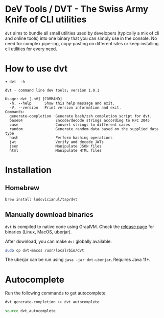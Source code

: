 # DeV Tools / DVT - The Swiss Army Knife of CLI utilities

`dvt` aims to bundle all small utilities used by developers (typically a mix of cli and
online tools) into one binary that you can simply use in the console. No need for complex pipe-ing, 
copy-pasting on different sites or keep installing cli utilities for every need. 

# How to use dvt

```shell
➜ dvt  -h

dvt - command line dev tools; version 1.0.1

Usage: dvt [-hV] [COMMAND]
  -h, --help      Show this help message and exit.
  -V, --version   Print version information and exit.
Commands:
  generate-completion  Generate bash/zsh completion script for dvt.
  base64               Encode/decode strings according to RFC 2045
  case                 Convert strings to different cases
  random               Generate random data based on the supplied data type
  hash                 Perform hashing operations
  jwt                  Verify and decode JWTs
  json                 Manipulate JSON files
  html                 Manipulate HTML files
```

# Installation

## Homebrew

```bash
brew install ludovicianul/tap/dvt
```

## Manually download binaries

`dvt` is compiled to native code using GraalVM. Check
the [release page](https://github.com/ludovicianul/dvt/releases/tag/dvt-1.0.1) for binaries (Linux, MacOS, uberjar).

After download, you can make `dvt` globally available:

```bash
sudo cp dvt-macos /usr/local/bin/dvt
```

The uberjar can be run using `java -jar dvt-uberjar`. Requires Java 11+.

# Autocomplete
Run the following commands to get autocomplete:

```bash
dvt generate-completion >> dvt_autocomplete

source dvt_autocomplete
```
